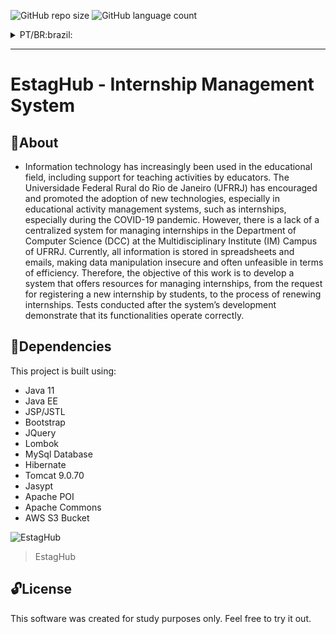 ![GitHub repo size](https://img.shields.io/github/repo-size/AlianPro/EstagHub)
![GitHub language count](https://img.shields.io/github/languages/count/AlianPro/EstagHub)

<details id="pt">
  <summary>PT/BR:brazil:</summary>
  
  # EstagHub - Sistema de Gerenciamento de Estágio

## :page_with_curl:Sobre
- A tecnologia da informação tem sido cada vez mais utilizada na área educacional, incluindo o apoio às atividades de ensino pelos docentes. A Universidade Federal Rural do Rio de Janeiro (UFRRJ) tem incentivado e promovido a adoção de novas tecnologias, especialmente em sistemas de gerenciamento de atividades educacionais, como o estágio, principalmente durante o período da pandemia da COVID-19. No entanto, há a falta de um sistema centralizado para o controle de estágios no Departamento de Ciência da Computação (DCC) do Campus Instituto Multidisciplinar (IM) da UFRRJ. Atualmente, todas as informações são armazenadas em planilhas eletrônicas e e-mails, o que torna a manipulação dos dados insegura e muitas vezes inviável em termos de eficiência. Sendo assim, o objetivo deste trabalho visa desenvolver um sistema que ofereça recursos para o gerenciamento dos estágios, desde a solicitação do registro do cadastro de um novo estágio pelos(as) discentes, até o processo de renovação dos estágios. Os testes realizados após o desenvolvimento do sistema demonstraram que suas funcionalidades operam corretamente.

## :bookmark_tabs:Dependências

Este projeto é construido usando:

- Java 11
- Java EE
- JSP/JSTL
- Bootstrap
- JQuery
- Lombok
- MySql Database
- Hibernate
- Tomcat 9.0.70
- Jasypt
- Apache POI
- Apache Commons
- AWS S3 Bucket

![EstagHub](https://user-images.githubusercontent.com/13512651/229331328-49cd10de-85a6-4a7f-8688-15bd18923157.png)
>EstagHub

## :unlock:Licença 

Este software foi criado apenas para fins de estudo. Sinta-se à vontade para experimentar. 

</details>

---
  
# EstagHub - Internship Management System

## :page_with_curl:About
- Information technology has increasingly been used in the educational field, including support for teaching activities by educators. The Universidade Federal Rural do Rio de Janeiro (UFRRJ) has encouraged and promoted the adoption of new technologies, especially in educational activity management systems, such as internships, especially during the COVID-19 pandemic. However, there is a lack of a centralized system for managing internships in the Department of Computer Science (DCC) at the Multidisciplinary Institute (IM) Campus of UFRRJ. Currently, all information is stored in spreadsheets and emails, making data manipulation insecure and often unfeasible in terms of efficiency. Therefore, the objective of this work is to develop a system that offers resources for managing internships, from the request for registering a new internship by students, to the process of renewing internships. Tests conducted after the system’s development demonstrate that its functionalities operate correctly.

## :bookmark_tabs:Dependencies

This project is built using:

- Java 11
- Java EE
- JSP/JSTL
- Bootstrap
- JQuery
- Lombok
- MySql Database
- Hibernate
- Tomcat 9.0.70
- Jasypt
- Apache POI
- Apache Commons
- AWS S3 Bucket

![EstagHub](https://user-images.githubusercontent.com/13512651/229331328-49cd10de-85a6-4a7f-8688-15bd18923157.png)
>EstagHub

## :unlock:License 

This software was created for study purposes only. Feel free to try it out.
